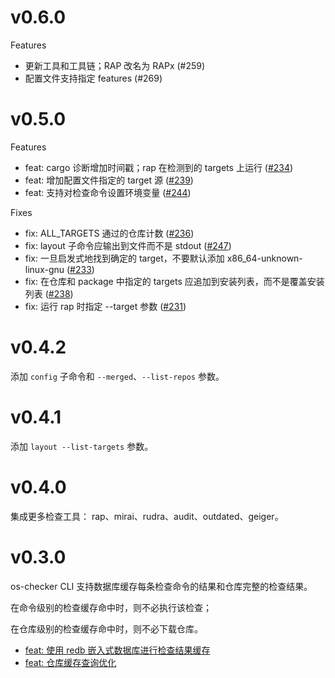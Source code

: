 # v0.6.0

Features

* 更新工具和工具链；RAP 改名为 RAPx (#259)
* 配置文件支持指定 features (#269)

# v0.5.0

Features

* feat: cargo 诊断增加时间戳；rap 在检测到的 targets 上运行 ([#234](https://github.com/os-checker/os-checker/pull/234))
* feat: 增加配置文件指定的 target 源 ([#239](https://github.com/os-checker/os-checker/pull/239))
* feat: 支持对检查命令设置环境变量 ([#244](https://github.com/os-checker/os-checker/pull/244))

Fixes

* fix: ALL_TARGETS 通过的仓库计数 ([#236](https://github.com/os-checker/os-checker/pull/236))
* fix: layout 子命令应输出到文件而不是 stdout ([#247](https://github.com/os-checker/os-checker/pull/247))
* fix: 一旦启发式地找到确定的 target，不要默认添加 x86_64-unknown-linux-gnu ([#233](https://github.com/os-checker/os-checker/pull/233))
* fix: 在仓库和 package 中指定的 targets 应追加到安装列表，而不是覆盖安装列表 ([#238](https://github.com/os-checker/os-checker/pull/238))
* fix: 运行 rap 时指定 --target 参数 ([#231](https://github.com/os-checker/os-checker/pull/231))

# v0.4.2

添加 `config` 子命令和 `--merged`、`--list-repos` 参数。

# v0.4.1

添加 `layout --list-targets` 参数。

# v0.4.0

集成更多检查工具： rap、mirai、rudra、audit、outdated、geiger。

# v0.3.0

os-checker CLI 支持数据库缓存每条检查命令的结果和仓库完整的检查结果。

在命令级别的检查缓存命中时，则不必执行该检查；

在仓库级别的检查缓存命中时，则不必下载仓库。

* [feat: 使用 redb 嵌入式数据库进行检查结果缓存](https://github.com/os-checker/os-checker/pull/99)
* [feat: 仓库缓存查询优化](https://github.com/os-checker/os-checker/pull/103)
